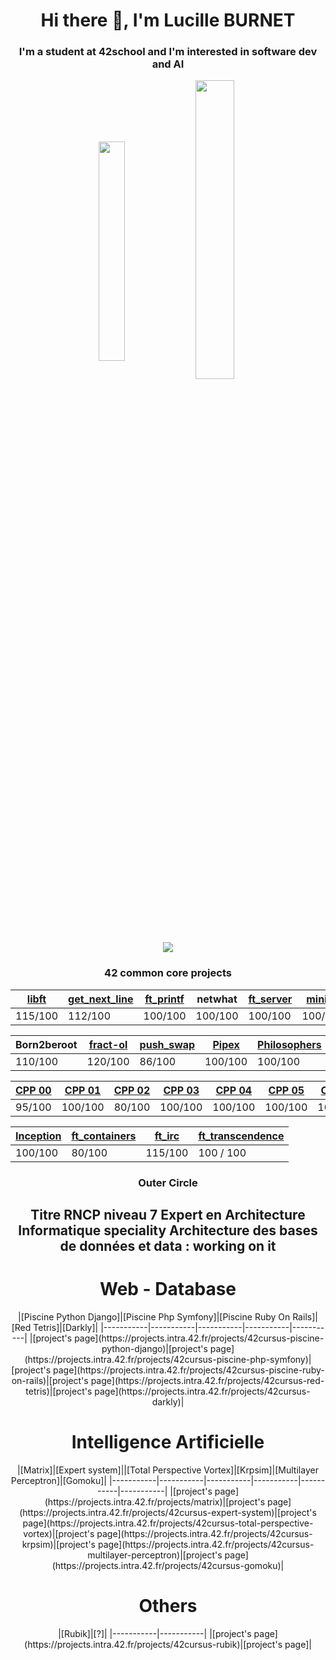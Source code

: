 <style>
.flex-container {
  display: flex;
}

</style>

<h1 align="center">Hi there 👋, I'm Lucille BURNET</h1>
<h3 align="center">I'm a student at 42school and I'm interested in software dev and AI</h3>

<p align="center"><img align="center" src="https://github-readme-stats.vercel.app/api/top-langs?username=aleyra&show_icons=true&locale=en&layout=compact" alt="" height="30%" width="29%"/>&nbsp;<img align="center" src="https://github-readme-stats.vercel.app/api?username=aleyra&show_icons=true&locale=en" alt="" height="35%" width="35%" /></p>

<p align="center"><img align="center" src="https://badge42.vercel.app/api/v2/cl1p78ilq003509ldje8uuiac/stats?cursusId=21&coalitionId=50"/>
<div align='center'>
<h3>42 common core projects</h3>
  
|[libft](https://github.com/aleyra/Libft) | [get_next_line](https://github.com/aleyra/Get_Next_Line) | [ft_printf](https://github.com/aleyra/ft_printf) | netwhat | [ft_server](https://github.com/aleyra/ft_server) | [miniRT](https://github.com/aleyra/miniRT)|
|-----------|-----------|-----------|-----------|-----------|-----------|
|  115/100  |  112/100  |  100/100  |  100/100  |  100/100  |  100/100  |
  
|Born2beroot|[fract-ol](https://github.com/aleyra/fract-ol)|[push_swap](https://github.com/aleyra/Push_swap)| [Pipex](https://github.com/aleyra/Pipex)|[Philosophers](https://github.com/aleyra/Philosopher) | [minishell](https://github.com/aleyra/MiniShell) |
|-----------|-----------|-----------|-----------|-----------|-----------|
|  110/100  |  120/100  |  86/100  |  100/100   |  100/100  |  100/100  |

| [CPP 00](https://github.com/aleyra/CPP-Module-00) | [CPP 01](https://github.com/aleyra/CPP-Module-01) | [CPP 02](https://github.com/aleyra/CPP-Module-02) | [CPP 03](https://github.com/aleyra/CPP-Module-03) | [CPP 04](https://github.com/aleyra/CPP-Module-04) | [CPP 05](https://github.com/aleyra/CPP-Module-05) | [CPP 06](https://github.com/aleyra/CPP-Module-06) | [CPP 07](https://github.com/aleyra/CPP-Module-07) | [CPP 08](https://github.com/aleyra/CPP-Module-08) | 
|-------- | ------- | ------- | ------- | ------- | ------- | ------- | ------- | ------- |
| 95/100 | 100/100 | 80/100 | 100/100 | 100/100 | 100/100 | 100/100 | 100/100 | 100/100 |
  
|[Inception](https://github.com/aleyra/Inception)|[ft_containers](https://github.com/aleyra/ft_containers.git)|[ft_irc](https://github.com/aleyra/ft_irc)|[ft_transcendence](https://github.com/LetoGdT/transcendence)|
| ------------|------------|------------|------------|
| 100/100 | 80/100 | 115/100 | 100 / 100 |

</div>
<div align='center'>
  <h3>Outer Circle</h3>
  <h2>Titre RNCP niveau 7 Expert en Architecture Informatique speciality Architecture des bases de données et data : working on it</h2>
  <div>
    <h1>Web - Database</h1>
    |[Piscine Python Django]|[Piscine Php Symfony]|[Piscine Ruby On Rails]|[Red Tetris]|[Darkly]|
    |-----------|-----------|-----------|-----------|-----------|
    |[project's page](https://projects.intra.42.fr/projects/42cursus-piscine-python-django)|[project's page](https://projects.intra.42.fr/projects/42cursus-piscine-php-symfony)|[project's page](https://projects.intra.42.fr/projects/42cursus-piscine-ruby-on-rails)|[project's page](https://projects.intra.42.fr/projects/42cursus-red-tetris)|[project's page](https://projects.intra.42.fr/projects/42cursus-darkly)|
  </div>
  <div>
    <h1>Intelligence Artificielle</h1>
    |[Matrix]|[Expert system]||[Total Perspective Vortex]|[Krpsim]|[Multilayer Perceptron]|[Gomoku]|
    |-----------|-----------|-----------|-----------|-----------|-----------|
    |[project's page](https://projects.intra.42.fr/projects/matrix)|[project's page](https://projects.intra.42.fr/projects/42cursus-expert-system)|[project's page](https://projects.intra.42.fr/projects/42cursus-total-perspective-vortex)|[project's page](https://projects.intra.42.fr/projects/42cursus-krpsim)|[project's page](https://projects.intra.42.fr/projects/42cursus-multilayer-perceptron)|[project's page](https://projects.intra.42.fr/projects/42cursus-gomoku)|
  </div>
  <div>
     <h1>Others</h1>
    |[Rubik]|[?]|
    |-----------|-----------|
    |[project's page](https://projects.intra.42.fr/projects/42cursus-rubik)|[project's page]|
  </div>
</div>
<!--
**aleyra/aleyra** is a ✨ _special_ ✨ repository because its `README.md` (this file) appears on your GitHub profile.

Here are some ideas to get you started:

- 🔭 I’m currently working on ...
- 🌱 I’m currently learning ...
- 👯 I’m looking to collaborate on ...
- 🤔 I’m looking for help with ...
- 💬 Ask me about ...
- 📫 How to reach me: ...
- 😄 Pronouns: ...
- ⚡ Fun fact: ...
-->
